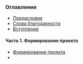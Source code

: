 ### Оглавление

* [Предисловие](#h01)
* [Слова благодарности](#h02)
* [Вступление](#h03)

#### Часть 1. Формирование проекта

* [Формирование проекта](h11)
* 
